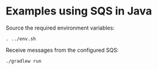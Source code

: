 Examples using SQS in Java
==========================

Source the required environment variables:

    . ../env.sh

Receive messages from the configured SQS:

    ./gradlew run
